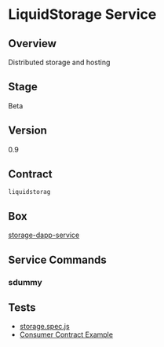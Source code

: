 LiquidStorage Service
=================

## Overview
Distributed storage and hosting

## Stage
Beta

## Version
0.9

## Contract

```liquidstorag```

## Box
[storage-dapp-service](../../developers/boxes/storage-dapp-service)

## Service Commands
### sdummy
## Tests 
* [storage.spec.js](https://github.com/liquidapps-io/zeus-sdk/tree/master/boxes/groups/services/storage-dapp-service/test/storage.spec.js)
* [Consumer Contract Example](https://github.com/liquidapps-io/zeus-sdk/tree/master/boxes/groups/services/storage-dapp-service/contracts/eos/storageconsumer/storageconsumer.cpp)

